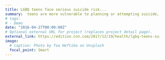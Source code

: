 ```yaml
---
title: LGBQ teens face serious suicide risk...
summary:  teens are more vulnerable to planning or attempting suicide, according to a research letter published ...
# tags:
# - Demo
date: "2016-04-27T00:00:00Z"
# Optional external URL for project (replaces project detail page).
external_link: https://edition.cnn.com/2017/12/19/health/lgbq-teens-suicide-risk-study/index.html
image:
  # caption: Photo by Toa Heftiba on Unsplash
  focal_point: Smart
---
```

